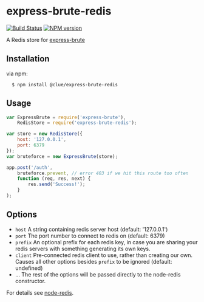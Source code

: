 express-brute-redis
===================
[![Build Status](https://travis-ci.org/AdamPflug/express-brute-redis.png?branch=master)](https://travis-ci.org/AdamPflug/express-brute-redis)
[![NPM version](https://badge.fury.io/js/express-brute-redis.png)](http://badge.fury.io/js/express-brute-redis)

A Redis store for [express-brute](https://github.com/AdamPflug/express-brute)

Installation
------------
  via npm:

      $ npm install @clue/express-brute-redis

Usage
-----
``` js
var ExpressBrute = require('express-brute'),
	RedisStore = require('express-brute-redis');

var store = new RedisStore({
	host: '127.0.0.1',
	port: 6379
});
var bruteforce = new ExpressBrute(store);

app.post('/auth',
	bruteforce.prevent, // error 403 if we hit this route too often
	function (req, res, next) {
		res.send('Success!');
	}
);
```

Options
-------
- `host`         A string containing redis server host (default: '127.0.0.1')
- `port`         The port number to connect to redis on (default: 6379)
- `prefix`       An optional prefix for each redis key, in case you are sharing
                 your redis servers with something generating its own keys.
- `client`       Pre-connected redis client to use, rather than creating our own.
                 Causes all other options besides `prefix` to be ignored (default: undefined)
- ...            The rest of the options will be passed directly to the node-redis constructor.



For details see [node-redis](https://github.com/mranney/node_redis).
